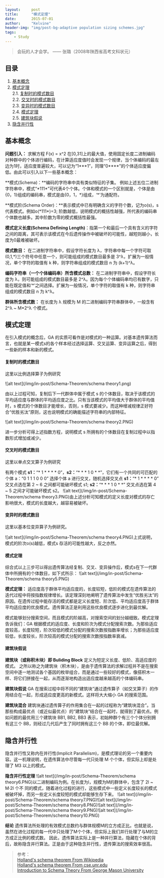 ```yaml
---
layout:     post
title:      "模式定理"
date:       2015-07-01
author:     "Kelvine"
header-img: "img/post-bg-adaptive population sizing schemes.jpg"
tags:
    - Study
---
```



> 会玩的人才会学。  —— 张璐（2008年陕西省高考文科状元）


## 目录

1.  [基本概念](#section-1)
2.  [模式定理](#section-2)<br>
  2.1.  [复制时的模式数目](#section-3)<br>
  2.2.  [交叉时的模式数目](#section-4)<br>
  2.3.  [变异时的模式数目](#section-5)<br>
  2.4.  [模式定理](#section-6)<br>
  2.5.  [建筑块假说](#section-7)<br>
3.  [隐含并行性](#section-8)<br>


## 基本概念

**问题引入：**
求解方程 F(x) = x^2 在[0,31]上的最大值，使用固定长度二进制编码对种群中的个体进行编码，在计算适应度值时会发现一个规律，当个体编码的最左边为1时，适应度普遍较大，可以记为“1\*\*\*1”，同理“0\*\*\*\*”的个体适应度偏低。由此可以引入以下一些基本概念：

**模式(Schema)：**编码的字符串中具有类似特征的子集。
例如上述五位二进制字符串中，模式“\*111\*”可代表4个个体。个体和模式的一个区别就是，个体是由{0，1}组成的编码串，模式是由{0，1，*}组成，‘\*’为通配符。

**模式阶(Schema Order)：**表示模式中已有明确含义的字符个数，记为o(s)，s代表模式。例如o(\*111\*)=3;
阶数越低，说明模式的概括性越强，所代表的编码串个体数也越多。其中阶数为零的模式概括性最强。

**模式定义长度(Schema Defining Length)**：指第一个和最后一个具有含义的字符之间的距离，其可表示该模式在今后遗传操作中被破坏的可能性，越短则越小，长度为0最难被破坏。

**模式数目：**
在二进制字符串中，假设字符长度为 λ，字符串中每一个字符可取(0,1,*)三个符号中任意一个，则可能组成的模式数目最多是 3^λ，扩展为一般情况，单个字符的取值有 k 种，则字符串组成的模式数目 n 为 (k+1)^λ。

**编码字符串（一个个体编码串）所含模式总数：**
在二进制字符串中，假设字符长度为 λ，则可能组成的模式数目最多是 2^λ。因为每个个体编码串均已有数字，只能在既定值和‘*’之间选择。扩展为一般情况，单个字符的取值有 k 种，则字符串组成的模式数目 n 为 k^λ。

**群体所含模式数：**
在长度为 λ 规模为 M 的二进制编码字符串群体中，一般含有 2^λ ~ M*2^λ 个模式。

## 模式定理
在引入模式的概念后，GA 的实质可看作是对模式的一种运算。对基本遗传算法而言，也就是某一模式s的各个样本经过选择运算、交叉运算、变异运算之后，得到一些新的样本和新的模式。


#### 复制时的模式数目

这里以比例选择算子为例研究

![alt text](/img/in-post/Schema-Theorem/schema  theory1.png)

由以上过程可知，复制后下一代群体中属于模式 s 的个体数目，取决于该模式的平均适应度与群体的平均适应度之比。只有当该模式的平均值大于群体的平均值时，s 模式的个体数目才能增长，否则，s 模式要减少。而这种增减规律正好符合“优胜劣汰”原则，这也说明模式的确能描述字符串的内部特征。

![alt text](/img/in-post/Schema-Theorem/schema  theory2.PNG)

进一步分析可得上述指数方程，说明模式 s 所拥有的个体数目在复制过程中以指数形式增加或减少。

#### 交叉时的模式数目

这里以单点交叉算子为例研究

有两个模式 **s1：**“\* 1 \* \* \* \* 0”，**s2：**“\* \* \* 1 0 \* \*”，它们有一个共同的可匹配的个体 a：“0 1 1 1 0 0 0”
选择个体 a 进行交叉，随机选择交叉点
  **s1：**“\* 1 \* \* \* \* 0”  交叉点选在第 2 ~ 6 之间都可能破坏模式 s1;
  **s2：**“\* \* \* 1 0 \* \*”  交叉点选在第 4 ~ 5 之间才可能破坏模式 s2。
![alt text](/img/in-post/Schema-Theorem/schema  theory3.PNG)由上述分析可知模式的定义长度对模式的存亡影响很大，模式的长度越大，越容易被破坏。

#### 变异时的模式数目

这里以基本位变异算子为例研究。

![alt text](/img/in-post/Schema-Theorem/schema  theory4.PNG)上式说明，模式的阶次o(s)越低，模式s 存活的可能性越大，反之亦然。

#### 模式定理

综合式以上三步可以得出遗传算法经复制、交叉、变异操作后，模式s在下一代群体中所拥有的个体数目，如下式所示：
![alt text](/img/in-post/Schema-Theorem/schema  theory5.PNG)


**模式定理：**   适应度高于群体平均适应度的，长度较短，低阶的模式在遗传算法的迭代过程中将按指数规律增长。该定理深刻地阐明了遗传算法中发生“优胜劣汰”的原因。在遗传过程中能存活的模式都是定义长度短、阶次低、平均适应度高于群体平均适应度的优良模式。遗传算法正是利用这些优良模式逐步进化到最优解。


模式能够划分搜索空间，而且模式的阶越高，对搜索空间的划分越细致。模式定理告诉我们：GA 根据模式的适应度、长度和阶次为模式分配搜索次数。为那些适应度较高，长度较短，阶次较低的模式分配的搜索次数按指数率增长；为那些适应度较低，长度较长，阶次较高的模式分配的搜索次数按指数率衰减。

#### 建筑块假说

**建筑块（或称积木块）即 Buliding Block** 定义为短定义长度、低阶、高适应度的模式。
之所以称之为建筑块（积木块），是由于遗传算法的求解过程并不是在搜索空间中逐一地测试各个基因的枚举组合，而是通过一些较好的模式，像搭积木一样、将它们拼接在一起，从而逐渐地构造出适应度越来越高的个体编码串。

**建筑块假说**
GA 在搜索过程中将不同的“建筑块”通过遗传算子（如交叉算子）的作用结合在一起，形成适应度更高的新模式。这样将大大缩小 GA 的搜索范围。

**建筑块混合**
建筑块通过遗传算子的作用集合在一起的过程称为“建筑块混合”。当那些构成最优点（或近似最优点）的“建筑块”结合在一起时，就得到了最优点。例如问题的最优用三个建筑块 BB1, BB2, BB3 表示，初始种群个有三个个体分别拥有这三个 BB，则经过几代后产生了同时拥有这三个 BB 的个体，即位最优解。

## 隐含并行性
隐含并行性又称内在并行性(Implicit Parallelism)，是模式理论的另一个重要内容。这一机理说明，在遗传算法中尽管每一代只处理 M 个个体，但实际上却是处理了 M3 以上的模式。

**隐含并行性定理**
![alt text](/img/in-post/Schema-Theorem/schema  theory6.PNG)以二进制编码为例。在长度为l，规模为M的群体中，包含了 2l ~ M·2l 个不 
同的模式，随着进化过程的进行，这些模式中一些定义长度较长的模式被破坏掉，而另一些定义长度较短的模式却能够生存下来。
![alt text](/img/in-post/Schema-Theorem/schema  theory7.PNG)![alt text](/img/in-post/Schema-Theorem/schema  theory8.PNG)![alt text](/img/in-post/Schema-Theorem/schema  theory9.PNG)![alt text](/img/in-post/Schema-Theorem/schema  theory10.PNG)

**结论**
遗传算法所处理的有效模式总数约与群体规模M的立方成正比。也就是说，虽然在进化过程的每一代中只处理了M个个体，但实际上我们并行处理了与M的立方成正比例的模式数。
因此，遗传算法实际上是一种并行算法，隐藏在个体的背后，故称隐含并行算法。正是由于这种隐含并行性，遗传算法的搜索效率很高。

> 参考：<br>
> [Holland's schema theorem From Wikipedia](https://en.wikipedia.org/wiki/Holland%27s_schema_theorem) <br>
> [Holland's schema theorem From cse.unr.edu](http://www.cse.unr.edu/~sushil/class/gas/notes/GASchemaTheorem2.pdf) <br>
> [Introduction to Schema Theory From George Mason University](http://cs.gmu.edu/~eclab/papers/lecture-pres/schema.pdf) <br>
